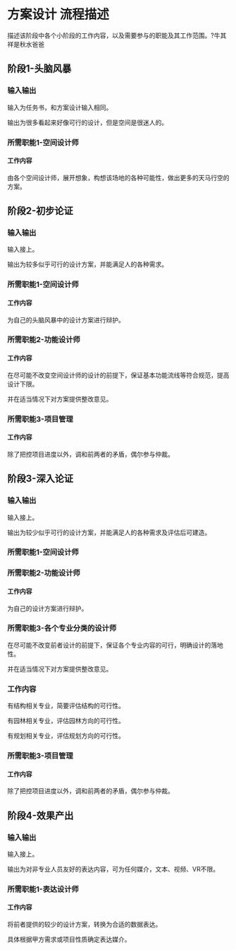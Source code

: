 # 方案设计 流程描述

描述该阶段中各个小阶段的工作内容，以及需要参与的职能及其工作范围。?牛其祥是秋水爸爸

## 阶段1-头脑风暴

### 输入输出

输入为任务书，和方案设计输入相同。

输出为很多看起来好像可行的设计，但是空间是很迷人的。

### 所需职能1-空间设计师

#### 工作内容

由各个空间设计师，展开想象，构想该场地的各种可能性，做出更多的天马行空的方案。 

## 阶段2-初步论证

### 输入输出

输入接上。

输出为较多似乎可行的设计方案，并能满足人的各种需求。

### 所需职能1-空间设计师

#### 工作内容

为自己的头脑风暴中的设计方案进行辩护。

### 所需职能2-功能设计师

#### 工作内容

在尽可能不改变空间设计师的设计的前提下，保证基本功能流线等符合规范，提高设计下限。

并在适当情况下对方案提供整改意见。

### 所需职能3-项目管理

#### 工作内容

除了把控项目进度以外，调和前两者的矛盾，偶尔参与仲裁。

## 阶段3-深入论证

### 输入输出

输入接上。

输出为较少似乎可行的设计方案，并能满足人的各种需求及评估后可建造。

### 所需职能1-空间设计师

### 所需职能2-功能设计师

#### 工作内容

为自己的设计方案进行辩护。

### 所需职能3-各个专业分类的设计师

在尽可能不改变前者设计的前提下，保证各个专业内容的可行，明确设计的落地性。

并在适当情况下对方案提供整改意见。

### 工作内容

有结构相关专业，简要评估结构的可行性。

有园林相关专业，评估园林方向的可行性。

有规划相关专业，评估规划方向的可行性。

### 所需职能3-项目管理

#### 工作内容

除了把控项目进度以外，调和前两者的矛盾，偶尔参与仲裁。

## 阶段4-效果产出

### 输入输出

输入接上。

输出为对非专业人员友好的表达内容，可为任何媒介，文本、视频、VR不限。

### 所需职能1-表达设计师

#### 工作内容

将前者提供的较少的设计方案，转换为合适的数据表达。

具体根据甲方需求或项目性质确定表达媒介。
